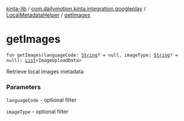 [kinta-lib](../../index.md) / [com.dailymotion.kinta.integration.googleplay](../index.md) / [LocalMetadataHelper](index.md) / [getImages](./get-images.md)

# getImages

`fun getImages(languageCode: `[`String`](https://kotlinlang.org/api/latest/jvm/stdlib/kotlin/-string/index.html)`? = null, imageType: `[`String`](https://kotlinlang.org/api/latest/jvm/stdlib/kotlin/-string/index.html)`? = null): `[`List`](https://kotlinlang.org/api/latest/jvm/stdlib/kotlin.collections/-list/index.html)`<ImageUploadData>`

Retrieve local images metadata

### Parameters

`languageCode` - optional filter

`imageType` - optional filter